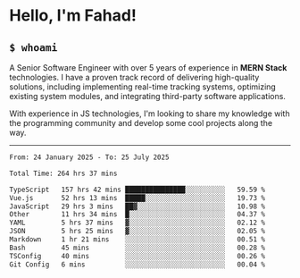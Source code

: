<h1>Hello, I'm Fahad!</h1>

<h2><code>$ whoami</code></h2>

A Senior Software Engineer with over 5 years of experience in **MERN Stack** technologies. I have a proven track record of delivering high-quality solutions, including implementing real-time tracking systems, optimizing existing system modules, and integrating third-party software applications.

With experience in JS technologies, I'm looking to share my knowledge with the programming community and develop some cool projects along the way.

---

<!--START_SECTION:waka-->

```txt
From: 24 January 2025 - To: 25 July 2025

Total Time: 264 hrs 37 mins

TypeScript   157 hrs 42 mins ███████████████░░░░░░░░░░   59.59 %
Vue.js       52 hrs 13 mins  █████░░░░░░░░░░░░░░░░░░░░   19.73 %
JavaScript   29 hrs 3 mins   ██▓░░░░░░░░░░░░░░░░░░░░░░   10.98 %
Other        11 hrs 34 mins  █░░░░░░░░░░░░░░░░░░░░░░░░   04.37 %
YAML         5 hrs 37 mins   ▓░░░░░░░░░░░░░░░░░░░░░░░░   02.12 %
JSON         5 hrs 25 mins   ▓░░░░░░░░░░░░░░░░░░░░░░░░   02.05 %
Markdown     1 hr 21 mins    ░░░░░░░░░░░░░░░░░░░░░░░░░   00.51 %
Bash         45 mins         ░░░░░░░░░░░░░░░░░░░░░░░░░   00.28 %
TSConfig     40 mins         ░░░░░░░░░░░░░░░░░░░░░░░░░   00.26 %
Git Config   6 mins          ░░░░░░░░░░░░░░░░░░░░░░░░░   00.04 %
```

<!--END_SECTION:waka-->

<!--
**heyFahad/heyFahad** is a ✨ _special_ ✨ repository because its `README.md` (this file) appears on your GitHub profile.

Here are some ideas to get you started:

- 🔭 I’m currently working on ...
- 🌱 I’m currently learning ...
- 👯 I’m looking to collaborate on ...
- 🤔 I’m looking for help with ...
- 💬 Ask me about ...
- 📫 How to reach me: ...
- 😄 Pronouns: ...
- ⚡ Fun fact: ...
-->
